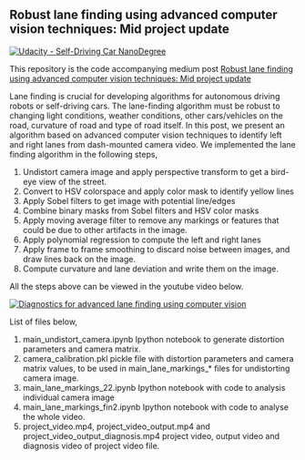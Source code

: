 ## Robust lane finding using advanced computer vision techniques: Mid project update
[![Udacity - Self-Driving Car NanoDegree](https://s3.amazonaws.com/udacity-sdc/github/shield-carnd.svg)](http://www.udacity.com/drive)

This repository is the code accompanying medium post [Robust lane finding using advanced computer vision techniques: Mid project update](https://medium.com/@vivek.yadav/robust-lane-finding-using-advanced-computer-vision-techniques-mid-project-update-540387e95ed3#.yra5pu3j6)


Lane finding is crucial for developing algorithms for autonomous driving robots or self-driving cars. The lane-finding algorithm must be robust to changing light conditions, weather conditions, other cars/vehicles on the road, curvature of road and type of road itself. In this post, we present an algorithm based on advanced computer vision techniques to identify left and right lanes from dash-mounted camera video. We implemented the lane finding algorithm in the following steps,

1. Undistort camera image and apply perspective transform to get a bird-eye view of the street.
2. Convert to HSV colorspace and apply color mask to identify yellow lines
3. Apply Sobel filters to get image with potential line/edges
4. Combine binary masks from Sobel filters and HSV color masks
5. Apply moving average filter to remove any markings or features that could be due to other artifacts in the image.
6. Apply polynomial regression to compute the left and right lanes
7. Apply frame to frame smoothing to discard noise between images, and draw lines back on the image.
8. Compute curvature and lane deviation and write them on the image.

All the steps above can be viewed in the youtube video below. 

[![Diagnostics for advanced lane finding using computer vision](https://img.youtube.com/vi/PJ8i0VY_pug/0.jpg)](https://www.youtube.com/watch?v=PJ8i0VY_pug)


List of files below,

1. main_undistort_camera.ipynb Ipython notebook to generate distortion parameters and camera matrix. 
2. camera_calibration.pkl pickle file with distortion parameters and camera matrix values, to be used in main_lane_markings_* files for undistorting camera image. 
3. main_lane_markings_22.ipynb Ipython notebook with code to analysis individual camera image
4. main_lane_markings_fin2.ipynb Ipython notebook with code to analyse the whole video. 
5. project_video.mp4, project_video_output.mp4 and project_video_output_diagnosis.mp4 project video, output video and diagnosis video of project video file. 

